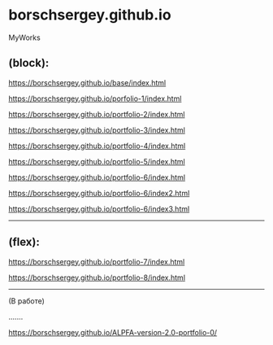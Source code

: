 # borschsergey.github.io
MyWorks

(block):
--------
https://borschsergey.github.io/base/index.html

https://borschsergey.github.io/porfolio-1/index.html

https://borschsergey.github.io/portfolio-2/index.html

https://borschsergey.github.io/portfolio-3/index.html

https://borschsergey.github.io/portfolio-4/index.html

https://borschsergey.github.io/portfolio-5/index.html

https://borschsergey.github.io/portfolio-6/index.html

https://borschsergey.github.io/portfolio-6/index2.html

https://borschsergey.github.io/portfolio-6/index3.html

------------------------------------------------------

(flex):
-------
https://borschsergey.github.io/portfolio-7/index.html

https://borschsergey.github.io/portfolio-8/index.html

------------------------------------------------------


(В работе)

.......

https://borschsergey.github.io/ALPFA-version-2.0-portfolio-0/
